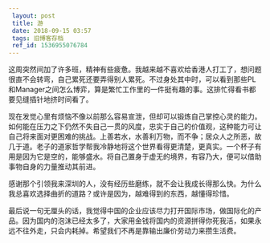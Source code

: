 ```yaml
---
 layout: post
 title: 游
 date: 2018-09-15 03:57
 tags: 旧博客存档
 ref_id: 1536955076784
---
```

这周突然间加了许多班，精神有些疲惫。我越来越不喜欢给香港人打工了，想问题很直不会转弯，自己累死还要弄得别人累死。不过身处其中时，可以看到那些PL和Manager之间怎么博弈，算是繁忙工作里的一件挺有趣的事。这排忙得看书都要见缝插针地挤时间看了。

现在发觉心里有烦恼不像以前那么容易宣泄，但却可以锻炼自己掌控心灵的能力。如何能在压力之下仍然不失自己一贯的风度，忠实于自己的价值观，这种能力可让自己将来面对更困难的挑战。上善若水，水善利万物，而不争；居众人之所恶，故几于道。老子的道家哲学帮我冷静地将这个世界看得更清楚，更真实。一个杯子有用是因为它是空的，能够盛水。将自己置身于虚无的境界，有容乃大，便可以借助事物自身的力量推动其前进。

感谢那个引领我来深圳的人，没有经历些磨练，就不会让我成长得那么快。为什么我总喜欢选择曲折的道路？或许是因为，越难得到的东西，越懂得珍惜。

最后说一句无厘头的话，我觉得中国的企业应该尽力打开国际市场，做国际化的产品。因为国内的泡沫已经太多了，大家用金钱将国内的资源拼得你死我活，如果永远不往外走，只会内耗掉。希望我们不再是靠输出廉价劳动力来攒生活费。

